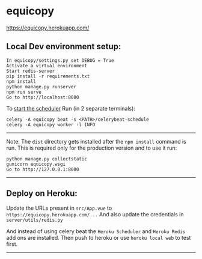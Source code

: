 # equicopy

https://equicopy.herokuapp.com/
## Local Dev environment setup:

```
In equicopy/settings.py set DEBUG = True
Activate a virtual environment
Start redis-server
pip install -r requirements.txt
npm install
python manage.py runserver
npm run serve
Go to http://localhost:8080
```

To [start the scheduler](https://docs.celeryproject.org/en/stable/userguide/periodic-tasks.html#starting-the-scheduler)
Run (in 2 separate terminals):
```
celery -A equicopy beat -s <PATH>/celerybeat-schedule
celery -A equicopy worker -l INFO
```
___

Note: The `dist` directory gets installed after the `npm install` command is run.
This is required only for the production version and to use it run:

```
python manage.py collectstatic
gunicorn equicopy.wsgi
Go to http://127.0.0.1:8000
```
___

## Deploy on Heroku:

Update the URLs present in `src/App.vue` to `https://equicopy.herokuapp.com/...`
And also update the credentials in `server/utils/redis.py`

And instead of using celery beat the `Heroku Scheduler` and `Heroku Redis` add ons are installed.
Then push to heroku or use `heroku local web` to test first.
___
